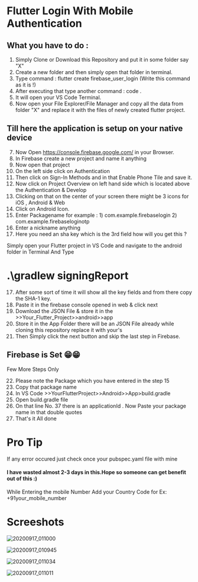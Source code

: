 # Flutter Login With Mobile Authentication

## What you have to do :

1. Simply Clone or Download this Repository and put it in some folder say "X"
2. Create a new folder and then simply open that folder in terminal.
3. Type command : flutter create firebase_user_login  (Write this command as it is !)
4. After executing that type another command : code .   
5. It will open your VS Code Terminal.
6. Now open your File Explorer/File Manager and copy all the data from folder "X" and replace it with the files of newly created flutter project.

## Till here the application is setup on your native device

7.  Now Open https://console.firebase.google.com/ in your Browser.
8.  In Firebase create a new project and name it anything
9.  Now open that project 
10. On the left side click on Authentication
11. Then click on Sign-In Methods and in that Enable Phone Tile and save it.
12. Now click on Project Overview on left hand side which is located above the Authentication & Develop
13. Clicking on that on the center of your screen there might be 3 icons for iOS , Android & Web
14. Click on Android Icon.
15. Enter Packagename for example : 1) com.example.firebaselogin 2) com.example.firebaseloginotp
16. Enter a nickname anything
17. Here you need an sha key which is the 3rd field how will you get this ?

Simply open your Flutter project in VS Code and navigate to the android folder in Terminal 
And Type

# .\gradlew signingReport

17. After some sort of time it will show all the key fields and from there copy the SHA-1 key.
18. Paste it in the firebase console opened in web & click next
19. Download the JSON File & store it in the >>Your_Flutter_Project>>android>>app
20. Store it in the App Folder there will be an JSON File already while cloning this repository replace it with your's
21. Then Simply click the next button and skip the last step in Firebase.

## Firebase is Set 😁😁

Few More Steps Only

22. Please note the Package which you have entered in the step 15
23. Copy that package name 
24. In VS Code >>YourFlutterProject>>Android>>App>build.gradle
25. Open build.gradle file
26. On that line No. 37 there is an applicationId . Now Paste your package name in that double quotes
27. That's it All done

# Pro Tip 

If any error occured just check once your pubspec.yaml file with mine 

#### I have wasted almost 2-3 days in this.Hope so someone can get benefit out of this :)

While Entering the mobile Number Add your Country Code for Ex: +91your_mobile_number

# Screeshots

![20200917_011000](https://user-images.githubusercontent.com/61847405/93384663-c606e900-f882-11ea-877e-0774626ef62d.jpg)

![20200917_010945](https://user-images.githubusercontent.com/61847405/93384671-c901d980-f882-11ea-959d-ae6cbca5f784.jpg)

![20200917_011034](https://user-images.githubusercontent.com/61847405/93384678-c99a7000-f882-11ea-8b46-61700f9d3ee3.jpg)

![20200917_011011](https://user-images.githubusercontent.com/61847405/93384686-cacb9d00-f882-11ea-8228-7a2cd5ac656e.jpg)

